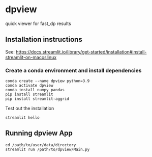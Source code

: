# dpview
quick viewer for fast_dp results

## Installation instructions

See: https://docs.streamlit.io/library/get-started/installation#install-streamlit-on-macoslinux

### Create a conda environment and install dependencies

```
conda create --name dpview python=3.9
conda activate dpview
conda install numpy pandas
pip install streamlit
pip install streamlit-aggrid
```

Test out the installation

```
streamlit hello
```

## Running dpview App

```
cd /path/to/user/data/directory
streamlit run /path/to/dpview/Main.py
```
